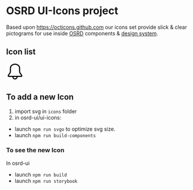# OSRD UI-Icons project

Based upon https://octicons.github.com our icons set provide slick & clear pictograms for use inside
<a href="https://osrd.fr">OSRD</a> components & <a href="https://design.osrd.fr">design system</a>.

## Icon list

<img src="icons/bell-24.svg" alt="bell" />

## To add a new Icon

1. import svg in `icons` folder
2. in osrd-ui/ui-icons:

- launch `npm run svgo` to optimize svg size.
- launch `npm run build-components`

### To see the new Icon

In osrd-ui

- launch `npm run build`
- launch `npm run storybook`
